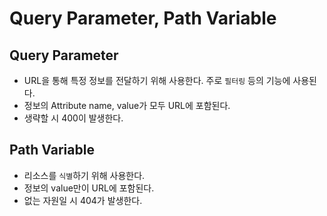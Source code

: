 # Query Parameter, Path Variable

## Query Parameter

* URL을 통해 특정 정보를 전달하기 위해 사용한다. 주로 `필터링` 등의 기능에 사용된다.
* 정보의 Attribute name, value가 모두 URL에 포함된다.
* 생략할 시 400이 발생한다.

## Path Variable

* 리소스를 `식별`하기 위해 사용한다.
* 정보의 value만이 URL에 포함된다.
* 없는 자원일 시 404가 발생한다.
